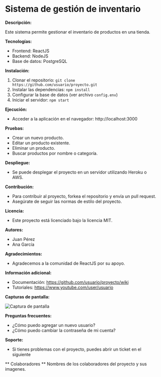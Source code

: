 # Sistema de gestión de inventario

**Descripción:**

Este sistema permite gestionar el inventario de productos en una tienda. 

**Tecnologías:**

* Frontend: ReactJS
* Backend: NodeJS
* Base de datos: PostgreSQL

**Instalación:**

1. Clonar el repositorio: `git clone https://github.com/usuario/proyecto.git`
2. Instalar las dependencias: `npm install`
3. Configurar la base de datos (ver archivo `config.env`)
4. Iniciar el servidor: `npm start`

**Ejecución:**

* Acceder a la aplicación en el navegador: http://localhost:3000

**Pruebas:**

* Crear un nuevo producto.
* Editar un producto existente.
* Eliminar un producto.
* Buscar productos por nombre o categoría.

**Despliegue:**

* Se puede desplegar el proyecto en un servidor utilizando Heroku o AWS.

**Contribución:**

* Para contribuir al proyecto, forkea el repositorio y envía un pull request.
* Asegúrate de seguir las normas de estilo del proyecto.

**Licencia:**

* Este proyecto está licenciado bajo la licencia MIT.

**Autores:**

* Juan Pérez
* Ana García

**Agradecimientos:**

* Agradecemos a la comunidad de ReactJS por su apoyo.

**Información adicional:**

* Documentación: https://github.com/usuario/proyecto/wiki
* Tutoriales: https://www.youtube.com/user/usuario

**Capturas de pantalla:**

![Captura de pantalla](https://github.com/usuario/proyecto/raw/master/screenshot.png)

**Preguntas frecuentes:**

* ¿Cómo puedo agregar un nuevo usuario?
* ¿Cómo puedo cambiar la contraseña de mi cuenta?

**Soporte:**

* Si tienes problemas con el proyecto, puedes abrir un ticket en el siguiente

** Colaboradores **
Nombres de los colaboradores del proyecto y sus imagenes.
